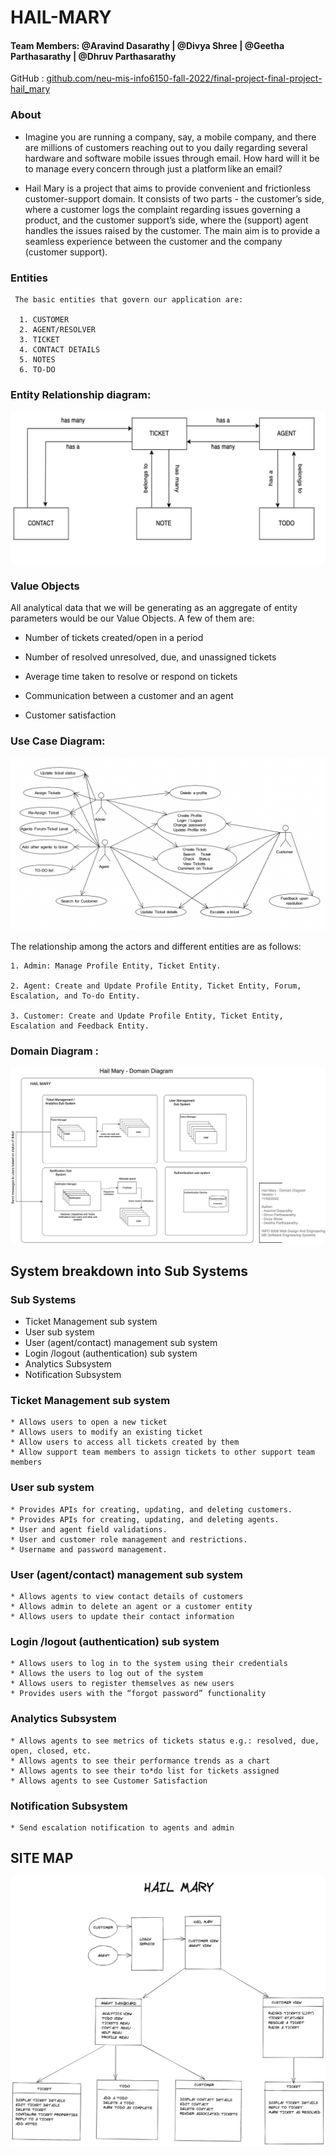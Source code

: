 # HAIL-MARY

#### Team Members: @Aravind Dasarathy | @Divya Shree | @Geetha Parthasarathy | @Dhruv Parthasarathy 

 

GitHub : [github.com/neu-mis-info6150-fall-2022/final-project-final-project-hail_mary ]( https://github.com/neu-mis-info6150-fall-2022/final-project-final-project-hail_mary)


### About

  * Imagine you are running a company, say, a mobile company, and there are millions of customers reaching out to you daily regarding several hardware and    software mobile issues through email. How hard will it be to manage every concern through just a platform like an email?  

  * Hail Mary is a project that aims to provide convenient and frictionless customer-support domain. It consists of two parts - the customer’s side, where     a customer logs the complaint regarding issues governing a product, and the customer support’s side, where the (support) agent handles the issues           raised by the customer. The main aim is to provide a seamless experience between the customer and the company (customer support).  
  
### Entities

     The basic entities that govern our application are:  

      1. CUSTOMER 
      2. AGENT/RESOLVER 
      3. TICKET 
      4. CONTACT DETAILS 
      5. NOTES 
      6. TO-DO 
      

### Entity Relationship diagram: 

![ERDiagram](/images/ER-Diagram.png "ERDiagram") 


### Value Objects 

  All analytical data that we will be generating as an aggregate of entity parameters would be our Value Objects. A few of them are:  

   * Number of tickets created/open in a period  

   * Number of resolved unresolved, due, and unassigned tickets  

   * Average time taken to resolve or respond on tickets  

   * Communication between a customer and an agent 

   * Customer satisfaction 


### Use Case Diagram:

![UseCaseDiagram](/images/Use-CaseDiagram.png "UseCaseDiagram") 


The relationship among the actors and different entities are as follows:  

    1. Admin: Manage Profile Entity, Ticket Entity. 

    2. Agent: Create and Update Profile Entity, Ticket Entity, Forum, Escalation, and To-do Entity. 

    3. Customer: Create and Update Profile Entity, Ticket Entity, Escalation and Feedback Entity. 




### Domain Diagram :

![DD](/images/domainModel_v1.jpeg "DD") 



## System breakdown into Sub Systems

### Sub Systems  

  *	Ticket Management sub system 
  *	User sub system
  *	User (agent/contact) management sub system 
  *	Login /logout (authentication) sub system 
  *	Analytics Subsystem 
  *	Notification Subsystem 

### Ticket Management sub system 
    * Allows users to open a new ticket  
    * Allows users to modify an existing ticket 
    * Allow users to access all tickets created by them 
    * Allow support team members to assign tickets to other support team members 

### User sub system
    * Provides APIs for creating, updating, and deleting customers. 
    * Provides APIs for creating, updating, and deleting agents. 
    * User and agent field validations. 
    * User and customer role management and restrictions. 
    * Username and password management. 

### User (agent/contact) management sub system 
    * Allows agents to view contact details of customers
    * Allows admin to delete an agent or a customer entity
    * Allows users to update their contact information


### Login /logout (authentication) sub system
    * Allows users to log in to the system using their credentials 
    * Allows the users to log out of the system 
    * Allows users to register themselves as new users 
    * Provides users with the “forgot password” functionality 

### Analytics Subsystem 
    * Allows agents to see metrics of tickets status e.g.: resolved, due, open, closed, etc. 
    * Allows agents to see their performance trends as a chart 
    * Allows agents to see their to*do list for tickets assigned 
    * Allows agents to see Customer Satisfaction 

### Notification Subsystem 
    * Send escalation notification to agents and admin 


## SITE MAP


![SiteMap](/images/SiteMap.png "SiteMap") 


